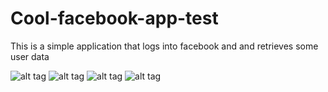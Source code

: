 # Cool-facebook-app-test
This is a simple application that logs into facebook and and retrieves some user data


![alt tag](https://raw.githubusercontent.com/lawlessc/Cool-facebook-app-test/screenshots/1.jpg)
![alt tag](https://raw.githubusercontent.com/lawlessc/Cool-facebook-app-test/screenshots/2.jpg)
![alt tag](https://raw.githubusercontent.com/lawlessc/Cool-facebook-app-test/screenshots/3.jpg)
![alt tag](https://raw.githubusercontent.com/lawlessc/Cool-facebook-app-test/screenshots/4.jpg)